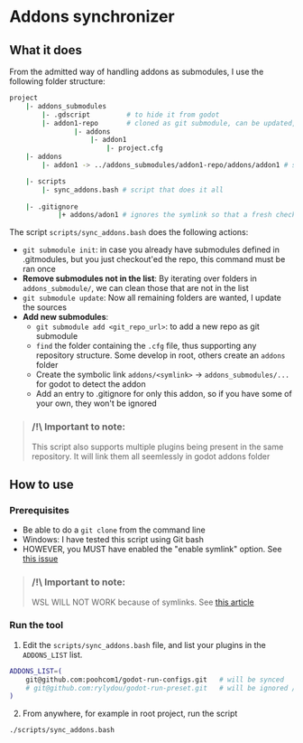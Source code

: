 # Addons synchronizer

## What it does
From the admitted way of handling addons as submodules, I use the following folder structure:
```bash
project
    |- addons_submodules
        |- .gdscript         # to hide it from godot
        |- addon1-repo       # cloned as git submodule, can be updated, commited, change branch
                |- addons
                    |- addon1
                        |- project.cfg
    |- addons
        |- addon1 -> ../addons_submodules/addon1-repo/addons/addon1 # symbolic link

    |- scripts
        |- sync_addons.bash # script that does it all
    
    |- .gitignore
            |+ addons/adon1 # ignores the symlink so that a fresh checkout of the project does not embed them 
```

The script `scripts/sync_addons.bash` does the following actions:
- `git submodule init`: in case you already have submodules defined in .gitmodules, but you just checkout'ed the repo, this command must be ran once
- **Remove submodules not in the list**: By iterating over folders in `addons_submodule/`, we can clean those that are not in the list
- `git submodule update`: Now all remaining folders are wanted, I update the sources
- **Add new submodules**: 
    - `git submodule add <git_repo_url>`: to add a new repo as git submodule
    - `find` the folder containing the `.cfg` file, thus supporting any repository structure. Some develop in root, others create an `addons` folder
    - Create the symbolic link `addons/<symlink>` -> `addons_submodules/...` for godot to detect the addon
    - Add an entry to .gitignore for only this addon, so if you have some of your own, they won't be ignored 

> ### **/!\ Important to note**:
> This script also supports multiple plugins being present in the same repository. It will link them all seemlessly in godot addons folder 

## How to use

### Prerequisites
- Be able to do a `git clone` from the command line
- Windows: I have tested this script using Git bash
- HOWEVER, you MUST have enabled the "enable symlink" option. See [this issue](https://github.com/orgs/community/discussions/23591#discussioncomment-3241019)

> ### **/!\ Important to note**:
> WSL WILL NOT WORK because of symlinks. See [this article](https://blog.trailofbits.com/2024/02/12/why-windows-cant-follow-wsl-symlinks/)

### Run the tool
1. Edit the `scripts/sync_addons.bash` file, and list your plugins in the `ADDONS_LIST` list.
```bash
ADDONS_LIST=(
    git@github.com:poohcom1/godot-run-configs.git   # will be synced
    # git@github.com:rylydou/godot-run-preset.git   # will be ignored / removed if present
)
```
2. From anywhere, for example in root project, run the script
```bash
./scripts/sync_addons.bash
``` 